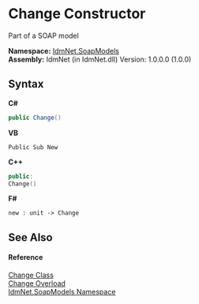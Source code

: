 # Change Constructor 
 

Part of a SOAP model

**Namespace:**&nbsp;<a href="N_IdmNet_SoapModels">IdmNet.SoapModels</a><br />**Assembly:**&nbsp;IdmNet (in IdmNet.dll) Version: 1.0.0.0 (1.0.0)

## Syntax

**C#**<br />
``` C#
public Change()
```

**VB**<br />
``` VB
Public Sub New
```

**C++**<br />
``` C++
public:
Change()
```

**F#**<br />
``` F#
new : unit -> Change
```


## See Also


#### Reference
<a href="T_IdmNet_SoapModels_Change">Change Class</a><br /><a href="Overload_IdmNet_SoapModels_Change__ctor">Change Overload</a><br /><a href="N_IdmNet_SoapModels">IdmNet.SoapModels Namespace</a><br />